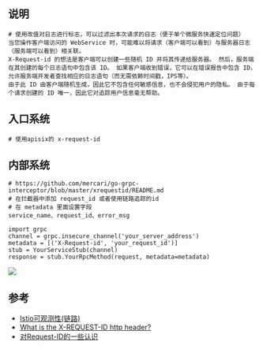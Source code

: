 ## 说明

```
# 使用改值对日志进行标志，可以过滤出本次请求的日志（便于单个微服务快速定位问题）
当您操作客户端访问的 WebService 时，可能难以将请求（客户端可以看到）与服务器日志（服务端可以看到）相关联。
X-Request-id 的想法是客户端可以创建一些随机 ID 并将其传递给服务器。 然后，服务端在其创建的每个日志语句中包含该 ID。 如果客户端收到错误，它可以在错误报告中包含 ID，允许服务端开发者查找相应的日志语句（而无需依赖时间戳，IPS等）。
由于此 ID 由客户端随机生成，因此它不包含任何敏感信息，也不会侵犯用户的隐私。 由于每个请求创建的 ID 唯一，因此它对追踪用户信息毫无帮助。
```

## 入口系统

```
# 使用apisix的 x-request-id
```

## 内部系统

```
# https://github.com/mercari/go-grpc-interceptor/blob/master/xrequestid/README.md
# 在拦截器中添加 request_id 或者使用链路追踪的id
# 在 metadata 里面设置字段
service_name、request_id、error_msg

import grpc
channel = grpc.insecure_channel('your_server_address')
metadata = [('X-Request-id', 'your_request_id')]
stub = YourServiceStub(channel)
response = stub.YourRpcMethod(request, metadata=metadata)
```

![](https://obsidian-foveagge.oss-cn-beijing.aliyuncs.com/blog/XUVBb6.png)

## 参考

- [Istio可观测性(链路)](https://blog.51cto.com/muzinan110/6021416)
- [What is the X-REQUEST-ID http header?](https://stackoverflow.com/questions/25433258/what-is-the-x-request-id-http-header)
- [对Request-ID的一些认识](https://blog.csdn.net/yongwan5637/article/details/90898556)